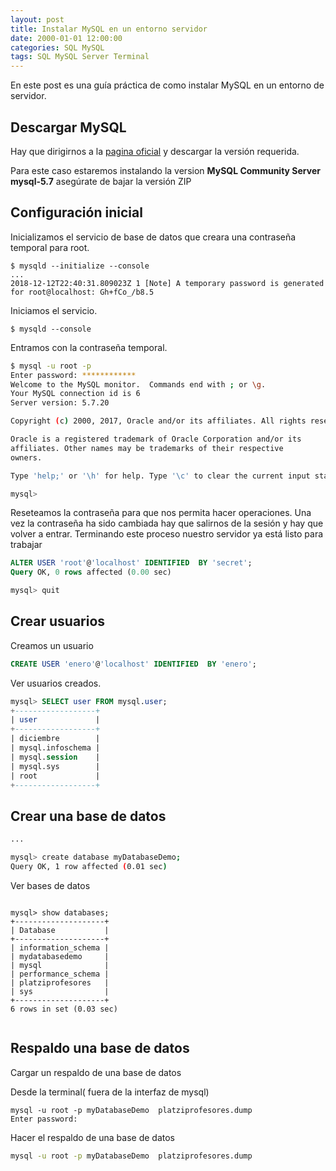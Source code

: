 ```yaml
---
layout: post
title: Instalar MySQL en un entorno servidor
date: 2000-01-01 12:00:00 
categories: SQL MySQL 
tags: SQL MySQL Server Terminal
---
```



En este post es una guía práctica de como instalar MySQL en un entorno de servidor.

## Descargar MySQL

Hay que dirigirnos a la [pagina oficial](https://dev.mysql.com/downloads/) y descargar la versión requerida.

Para este caso estaremos instalando la version __MySQL Community Server mysql-5.7__ asegúrate de bajar la versión ZIP

## Configuración inicial

Inicializamos el servicio de base de datos que creara una contraseña temporal para root.

```terminal
$ mysqld --initialize --console
...
2018-12-12T22:40:31.809023Z 1 [Note] A temporary password is generated for root@localhost: Gh+fCo_/b8.5
```

Iniciamos el servicio.

```terminal
$ mysqld --console
```

Entramos con la contraseña temporal.

```bash
$ mysql -u root -p
Enter password: ************
Welcome to the MySQL monitor.  Commands end with ; or \g.
Your MySQL connection id is 6
Server version: 5.7.20

Copyright (c) 2000, 2017, Oracle and/or its affiliates. All rights reserved.

Oracle is a registered trademark of Oracle Corporation and/or its
affiliates. Other names may be trademarks of their respective
owners.

Type 'help;' or '\h' for help. Type '\c' to clear the current input statement.

mysql>
```

Reseteamos la contraseña para que nos permita hacer operaciones.
Una vez la contraseña ha sido cambiada hay que salirnos de la sesión y hay que volver a entrar.
Terminando este proceso nuestro servidor ya está listo para trabajar


```sql
ALTER USER 'root'@'localhost' IDENTIFIED  BY 'secret';
Query OK, 0 rows affected (0.00 sec)

mysql> quit
```

## Crear usuarios

Creamos un usuario
```sql
CREATE USER 'enero'@'localhost' IDENTIFIED  BY 'enero';
```

Ver usuarios creados.
```sql
mysql> SELECT user FROM mysql.user;
+------------------+
| user             |
+------------------+
| diciembre        |
| mysql.infoschema |
| mysql.session    |
| mysql.sys        |
| root             |
+------------------+
```

## Crear una base de datos

```bash
...

mysql> create database myDatabaseDemo;
Query OK, 1 row affected (0.01 sec)
```
Ver bases de datos
```mysql

mysql> show databases;
+--------------------+
| Database           |
+--------------------+
| information_schema |
| mydatabasedemo     |
| mysql              |
| performance_schema |
| platziprofesores   |
| sys                |
+--------------------+
6 rows in set (0.03 sec)


```

## Respaldo una base de datos

Cargar un respaldo de una base de datos

Desde la terminal( fuera de la interfaz de mysql)

```terminal
mysql -u root -p myDatabaseDemo  platziprofesores.dump
Enter password: 
 ```


Hacer el respaldo de una base de datos

```bash
mysql -u root -p myDatabaseDemo  platziprofesores.dump

```



